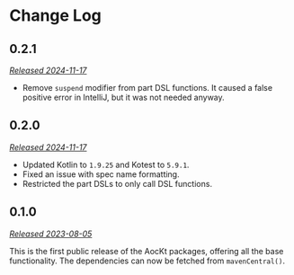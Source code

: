# Change Log

## 0.2.1

_[Released 2024-11-17](https://github.com/Jadarma/advent-of-code-kotlin/releases/tag/v0.2.1)_

- Remove `suspend` modifier from part DSL functions.
  It caused a false positive error in IntelliJ, but it was not needed anyway.

## 0.2.0

_[Released 2024-11-17](https://github.com/Jadarma/advent-of-code-kotlin/releases/tag/v0.2.0)_

- Updated Kotlin to `1.9.25` and Kotest to `5.9.1`.
- Fixed an issue with spec name formatting.
- Restricted the part DSLs to only call DSL functions.

## 0.1.0

_[Released 2023-08-05](https://github.com/Jadarma/advent-of-code-kotlin/releases/tag/v0.1.0)_

This is the first public release of the AocKt packages, offering all the base functionality.
The dependencies can now be fetched from `mavenCentral()`.
